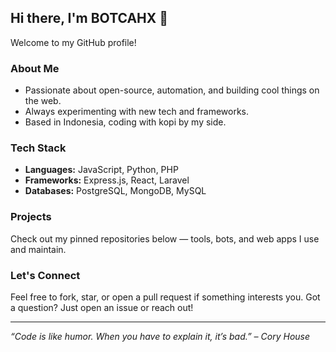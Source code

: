 ## Hi there, I'm BOTCAHX 👋

Welcome to my GitHub profile!

### About Me
- Passionate about open-source, automation, and building cool things on the web.
- Always experimenting with new tech and frameworks.
- Based in Indonesia, coding with kopi by my side.

### Tech Stack
- **Languages:** JavaScript, Python, PHP
- **Frameworks:** Express.js, React, Laravel
- **Databases:** PostgreSQL, MongoDB, MySQL

### Projects
Check out my pinned repositories below — tools, bots, and web apps I use and maintain.

### Let's Connect
Feel free to fork, star, or open a pull request if something interests you.
Got a question? Just open an issue or reach out!

---

_“Code is like humor. When you have to explain it, it’s bad.” – Cory House_
